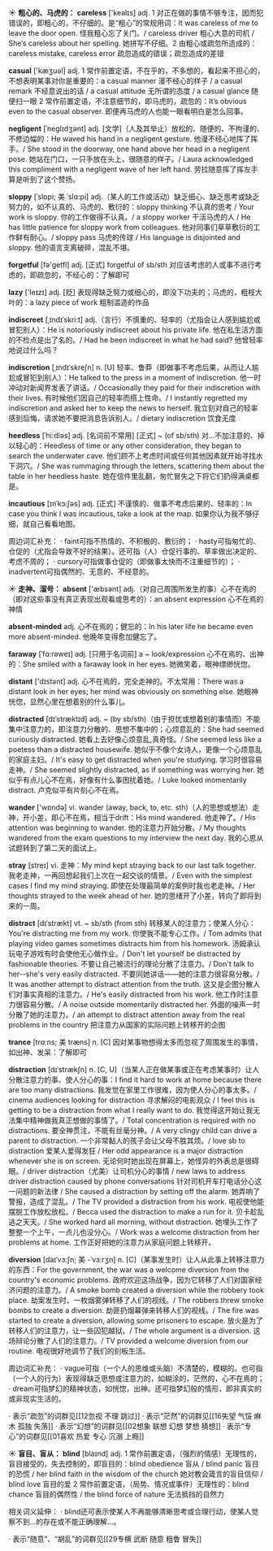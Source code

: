 ☀ <span class="category">**粗心的、马虎的：**</span>
<span class="vocabulary">**careless**</span> ['keəlɪs] 
<span class="definition">adj. 1 对正在做的事情不够专注，因而犯错误的，即粗心的，不仔细的。是“粗心”的常规用词：</span>It was careless of me to leave the door open. 怪我粗心忘了关门。/ careless driver 粗心大意的司机 / She’s careless about her spelling. 她拼写不仔细。<span class="definition">2 由粗心或疏忽所造成的：</span>careless mistake, careless error 疏忽造成的错误；疏忽造成的差错

<span class="vocabulary">**casual**</span> ['kæӡuəl] 
<span class="definition">adj. 1 常作前置定语，不在乎的，不多想的，看起来不担心的，不想表明某事对你是重要的：</span>a casual manner 漫不经心的样子 / a casual remark 不经意说出的话 / a casual attitude 无所谓的态度 / a casual glance 随便扫一眼 <span class="definition">2 常作前置定语，不注意细节的，即马虎的，疏忽的：</span>It’s obvious even to the casual observer. 即便再马虎的人也能一眼看明白是怎么回事。
           
<span class="vocabulary">**negligent**</span> [ˈneglɪdʒənt]
<span class="definition">adj. [文学]（人及其举止）放松的、随便的、不拘谨的、不修边幅的：</span>He waved his hand in a negligent gesture. 他漫不经心地挥了挥手。/ She stood in the doorway, one hand above her head in a negligent pose. 她站在门口，一只手放在头上，很随意的样子。/ Laura acknowledged this compliment with a negligent wave of her left hand. 劳拉随意挥了挥左手算是听到了这个赞扬。

<span class="vocabulary">**sloppy**</span> [ˈslɒpi; 美 ˈslɑ:pi]
<span class="definition">adj.（某人的工作或活动）缺乏细心、缺乏思考或缺乏努力的，如不认真的、马虎的、敷衍的：</span>sloppy thinking 不认真的思考 / Your work is sloppy. 你的工作做得不认真。/ a sloppy worker 干活马虎的人 / He has little patience for sloppy work from colleagues. 他对同事们草草敷衍的工作鲜有耐心。/ sloppy pass 马虎的传球 / His language is disjointed and sloppy. 他的语言支离破碎，混乱不堪。

<span class="vocabulary">**forgetful**</span> [fə'ɡetfl] 
<span class="definition">adj. [正式] forgetful of sb/sth 对应该考虑的人或事不进行考虑的，即疏忽的，不经心的：</span>了解即可

<span class="vocabulary">**lazy**</span> ['leɪzɪ] 
<span class="definition">adj. [贬] 表现得缺乏努力或细心的，即没下功夫的；马虎的，粗枝大叶的：</span>a lazy piece of work 粗制滥造的作品
           
<span class="vocabulary">**indiscreet**</span> [ˌɪndɪˈskri:t]
<span class="definition">adj.（言行）不慎重的、轻率的（尤指会让人感到尴尬或冒犯别人）：</span>He is notoriously indiscreet about his private life. 他在私生活方面的不检点是出了名的。/ Had he been indiscreet in what he had said? 他曾轻率地说过什么吗？
                      
<span class="vocabulary">**indiscretion**</span> [ˌɪndɪˈskreʃn]
<span class="definition">n. [U] 轻率、鲁莽（即做事不考虑后果，从而让人尴尬或冒犯到别人）：</span>He talked to the press in a moment of indiscretion. 他一时冲动对新闻界发表了讲话。/ Occasionally they paid for their indiscretion with their lives. 有时候他们因自己的轻率而搭上性命。/ I instantly regretted my indiscretion and asked her to keep the news to herself. 我立刻对自己的轻率感到后悔，请求她不要把消息告诉别人。/ dietary indiscretion 饮食无度
 
<span class="vocabulary">**heedless**</span> [ˈhi:dləs]
<span class="definition">adj. [名词前不常用] [正式] ~ (of sb/sth) 对…不加注意的、掉以轻心的：</span>Heedless of time or any other consideration, they began to search the underwater cave. 他们顾不上考虑时间或任何其他因素就开始寻找水下洞穴。/ She was rummaging through the letters, scattering them about the table in her heedless haste. 她在信件里乱翻，匆忙冒失之下将它们扔得满桌都是。
           
<span class="vocabulary">**incautious**</span> [ɪnˈkɔ:ʃəs]
<span class="definition">adj. [正式] 不谨慎的、做事不考虑后果的、轻率的：</span>In case you think I was incautious, take a look at the map. 如果你认为我不够仔细，就自己看看地图。

周边词汇补充：
· faint可指不热情的、不积极的、敷衍的；
· hasty可指匆忙的、仓促的（尤指会导致不好的结果）。还可指（人）仓促行事的、草率做出决定的、考虑不周的；
· cursory可指做事仓促的（即做事太快而不注重细节的）；
· inadvertent可指偶然的、无意的、不经意的。

☀ <span class="category">**走神、溜号：**</span>
<span class="vocabulary">**absent**</span> ['æbsənt] 
<span class="definition">adj.（对自己周围所发生的事）心不在焉的（即对这些事没有真正表现出观看或思考的）：</span>an absent expression 心不在焉的神情
           
<span class="vocabulary">**absent-minded**</span>
<span class="definition">adj. 心不在焉的；健忘的：</span>In his later life he became even more absent-minded. 他晚年变得愈加健忘了。
           
<span class="vocabulary">**faraway**</span> [ˈfɑ:rəweɪ]
<span class="definition">adj. [只用于名词前] a ~ look/expression 心不在焉的、出神的：</span>She smiled with a faraway look in her eyes. 她微笑着，眼神缥缈恍惚。

<span class="vocabulary">**distant**</span> ['dɪstənt] 
<span class="definition">adj. 心不在焉的，完全走神的。不太常用：</span>There was a distant look in her eyes; her mind was obviously on something else. 她眼神恍惚，显然心里在想着别的什么事儿。
           
<span class="vocabulary">**distracted**</span> [dɪˈstræktɪd]
<span class="definition">adj. ~ (by sb/sth)（由于担忧或想着别的事情而）不能集中注意力的，即注意力分散的、思想不集中的；心烦意乱的：</span>She had seemed curiously distracted. 她看上去好像心烦意乱,真奇怪。/ She seemed less like a poetess than a distracted housewife. 她似乎不像个女诗人，更像一个心烦意乱的家庭主妇。/ It's easy to get distracted when you're studying. 学习时很容易走神。/ She seemed slightly distracted, as if something was worrying her. 她似乎有点儿心不在焉，好像有什么事困扰着她。/ Luke looked momentarily distract. 卢克似平有片刻心不在焉。

<span class="vocabulary">**wander**</span> ['wɒndə] 
<span class="definition">vi. wander (away, back, to, etc. sth)（人的思想或想法）走神，开小差，即心不在焉，相当于drift：</span>His mind wandered. 他走神了。/ His attention was beginning to wander. 他的注意力开始分散。/ My thoughts wandered from the exam questions to my interview the next day. 我的心思从试题转到了第二天的面试上。
           
<span class="vocabulary">**stray**</span> [streɪ]
<span class="definition">vi. 走神：</span>My mind kept straying back to our last talk together. 我老走神，一再回想起我们上次在一起交谈的情景。/ Even with the simplest cases I find my mind straying. 即使在处理最简单的案例时我也老走神。/ Her thoughts strayed to the week ahead of her. 她的思绪开了小差，转向了即将到来的一周。

<span class="vocabulary">**distract**</span> [dɪˈstrækt] 
<span class="definition">vt. ~ sb/sth (from sth) 转移某人的注意力；使某人分心：</span>You're distracting me from my work. 你使我不能专心工作。/ Tom admits that playing video games sometimes distracts him from his homework. 汤姆承认玩电子游戏有时会使他无心做作业。/ Don't let yourself be distracted by fashionable theories. 不要让自己被流行的理论分散了注意力。/ Don't talk to her--she's very easily distracted. 不要同她讲话——她的注意力很容易分散。/ It was another attempt to distract attention from the truth. 这又是企图分散人们对事实真相的注意力。/ He's easily distracted from his work. 他工作时注意力很容易分散。/ A noise outside momentarily distracted her. 外面的噪声一时分散了她的注意力。/ an attempt to distract attention away from the real problems in the country 把注意力从国家的实际问题上转移开的企图           

<span class="vocabulary">**trance**</span> [trɑ:ns; 美 træns]
<span class="definition">n. [C] 因对某事物想得太多而忽视了周围发生的事情，如出神、发呆：</span>了解即可
                      
<span class="vocabulary">**distraction**</span> [dɪˈstrækʃn]
<span class="definition">n. [C, U]（当某人正在做某事或正在考虑某事时）让人分散注意力的事、使人分心的事：</span>I find it hard to work at home because there are too many distractions. 我发觉在家里工作很难，因为使人分心的事太多。/ cinema audiences looking for distraction 寻求解闷的电影观众 / I feel this is getting to be a distraction from what I really want to do. 我觉得这开始让我无法集中精神做我真正想做的事情了。/ Total concentration is required with no distractions. 要全神贯注，不能有丝毫分神。/ A very clingy child can drive a parent to distraction. 一个非常黏人的孩子会让父母不胜其烦。/ love sb to distraction 爱某人爱得发狂 / Her odd appearance is a major distraction whenever she is on screen. 无论何时她出现在屏幕上，她怪异的外表总是很碍眼。/ driver distraction（尤美）让司机分心的事情 / new laws to address driver distraction caused by phone conversations 针对司机开车打电话分心这一问题的新法律 / She caused a distraction by setting off the alarm. 她弄响了警报，造成了混乱。/ The TV provided a distraction from his work. 电视使他能摆脱工作放松放松。/ Becca used the distraction to make a run for it. 贝卡趁乱逃之天天。/ She worked hard all morning, without distraction. 她埋头工作了整整一个上午，一点儿也没分心。/ Work was a welcome distraction from her problems at home. 工作正好把她的注意力从家庭问题上转移开。
     
<span class="vocabulary">**diversion**</span> [daɪˈvɜ:ʃn; 美 -ˈvɜ:rʒn]
<span class="definition">n. [C]（某事发生时）让人从此事上转移注意力的东西：</span>For the government, the war was a welcome diversion from the country's economic problems. 政府欢迎这场战争，因为它转移了人们对国家经济问题的注意力。/ A smoke bomb created a diversion while the robbery took place. 劫案发生时，一枚烟雾弹转移了人们的视线。/ The robbers threw smoke bombs to create a diversion. 劫匪扔烟幕弹来转移人们的视线。/ The fire was started to create a diversion, allowing some prisoners to escape. 放火是为了转移人们的注意力，让一些囚犯越狱。/ The whole argument is a diversion. 这场辩论分散了人们的注意力。/ TV provided a welcome diversion from our routine. 电视很好地调节了我们的刻板生活。
 
周边词汇补充：
· vague可指（一个人的思维或头脑）不清楚的，模糊的。也可指（一个人的行为）表现得缺乏思想或注意力的，如糊涂的，茫然的，心不在焉的；
· dream可指梦幻的精神状态，如恍惚，出神。还可指梦幻般的情形，即非真实的或非现实生活的。

· 表示“疏忽”的词群见[[12忽视 不理 跳过]]
· 表示“茫然”的词群见[[16失望 气馁 麻木 孤独 失落]]
· 表示“幻想”的词群见[[02想象 联想 幻想 梦想 猜想]]
· 表示“专心”的词群见[[01喜欢 热爱 专心 沉溺 上瘾]]

☀ <span class="category">**盲目、盲从：**</span>
<span class="vocabulary">**blind**</span> [blaɪnd] 
<span class="definition">adj. 1 常作前置定语，（强烈的情感）无理性的，盲目接受的，失去控制的，即盲目的：</span>blind obedience 盲从 / blind panic 盲目的恐慌 / her blind faith in the wisdom of the church 她对教会箴言的盲目信仰 / blind love 盲目的爱 <span class="definition">2 常作前置定语，（局势、情况或事件）无理性的：</span>blind chance 盲目的偶然性 / the blind force of nature 无法抵挡的自然力

相关词义延伸：
· blind还可表示使某人不再能够清晰思考或合理行动，使某人觉察不到…的存在或不能正确理解…。

· 表示“随意”、“胡乱”的词群见[[29专横 武断 随意 粗鲁 冒失]]
